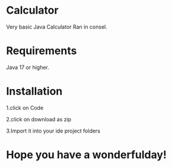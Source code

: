 # Calculator
Very basic Java Calculator Ran in consel.
# Requirements 
Java 17 or higher.
# Installation 
1.click on Code 

2.click on download as zip 

3.Import it into your ide project folders
# Hope you have a wonderfulday!
